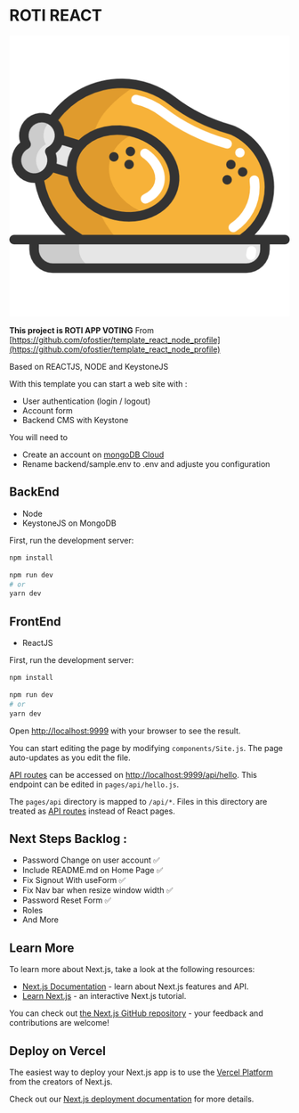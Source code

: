 # ROTI REACT
![very good|512x397,20%](./Projects/frontend/public/static/roti.png)

**This project is ROTI APP VOTING**
From [https://github.com/ofostier/template_react_node_profile](https://github.com/ofostier/template_react_node_profile)

Based on REACTJS, NODE and KeystoneJS

With this template you can start a web site with :
- User authentication (login / logout)
- Account form
- Backend CMS with Keystone

You will need to 
- Create an account on [mongoDB Cloud](https://account.mongodb.com/)
- Rename backend/sample.env to .env and adjuste you configuration


## BackEnd

- Node
- KeystoneJS on MongoDB

First, run the development server:

```bash
npm install
```

```bash
npm run dev
# or
yarn dev
```

## FrontEnd

- ReactJS

First, run the development server:

```bash
npm install
```

```bash
npm run dev
# or
yarn dev
```


Open [http://localhost:9999](http://localhost:9999) with your browser to see the result.

You can start editing the page by modifying `components/Site.js`. The page auto-updates as you edit the file.

[API routes](https://nextjs.org/docs/api-routes/introduction) can be accessed on [http://localhost:9999/api/hello](http://localhost:9999/api/hello). This endpoint can be edited in `pages/api/hello.js`.

The `pages/api` directory is mapped to `/api/*`. Files in this directory are treated as [API routes](https://nextjs.org/docs/api-routes/introduction) instead of React pages.

## Next Steps Backlog :

- Password Change on user account ✅
- Include README.md on Home Page ✅
- Fix Signout With useForm ✅
- Fix Nav bar when resize window width ✅
- Password Reset Form ✅
- Roles
- And More


## Learn More

To learn more about Next.js, take a look at the following resources:

- [Next.js Documentation](https://nextjs.org/docs) - learn about Next.js features and API.
- [Learn Next.js](https://nextjs.org/learn) - an interactive Next.js tutorial.

You can check out [the Next.js GitHub repository](https://github.com/vercel/next.js/) - your feedback and contributions are welcome!

## Deploy on Vercel

The easiest way to deploy your Next.js app is to use the [Vercel Platform](https://vercel.com/new?utm_medium=default-template&filter=next.js&utm_source=create-next-app&utm_campaign=create-next-app-readme) from the creators of Next.js.

Check out our [Next.js deployment documentation](https://nextjs.org/docs/deployment) for more details.



